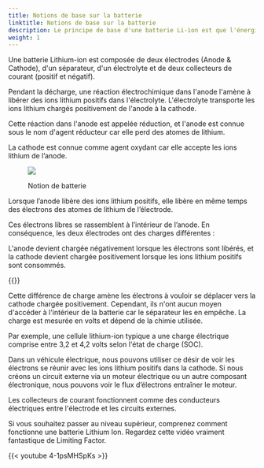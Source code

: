 ```yaml
---
title: Notions de base sur la batterie
linktitle: Notions de base sur la batterie
description: Le principe de base d'une batterie Li-ion est que l'énergie électrique est créée par une réaction électrochimique entre deux métaux d'affinités différentes.
weight: 1
---
```

<!-- markdownlint-disable MD033 -->

Une batterie Lithium-ion est composée de deux électrodes (Anode & Cathode), d'un séparateur, d'un électrolyte et de deux collecteurs de courant (positif et négatif).

Pendant la décharge, une réaction électrochimique dans l'anode l'amène à libérer des ions lithium positifs dans l'électrolyte. L'électrolyte transporte les ions lithium chargés positivement de l'anode à la cathode.

Cette réaction dans l'anode est appelée réduction, et l'anode est connue sous le nom d'agent réducteur car elle perd des atomes de lithium.

La cathode est connue comme agent oxydant car elle accepte les ions lithium de l’anode.

<figure>
<img src="https://media.evkx.net/multimedia/technology/battery/batteryconcept.drawio.svg" class="img-fluid mx-auto d-block">
<légende de la figure>
         <p class="lead text-center fw-semibold">
             Notion de batterie
         </p>
     </figcaption>
</figure>

Lorsque l’anode libère des ions lithium positifs, elle libère en même temps des électrons des atomes de lithium de l’électrode.

Ces électrons libres se rassemblent à l’intérieur de l’anode. En conséquence, les deux électrodes ont des charges différentes :

L'anode devient chargée négativement lorsque les électrons sont libérés, et la cathode devient chargée positivement lorsque les ions lithium positifs sont consommés.

{{<evkxdisplayaddarticle />}}

Cette différence de charge amène les électrons à vouloir se déplacer vers la cathode chargée positivement. Cependant, ils n'ont aucun moyen d'accéder à l'intérieur de la batterie car le séparateur les en empêche. La charge est mesurée en volts et dépend de la chimie utilisée.

Par exemple, une cellule lithium-ion typique a une charge électrique comprise entre 3,2 et 4,2 volts selon l'état de charge (SOC).

Dans un véhicule électrique, nous pouvons utiliser ce désir de voir les électrons se réunir avec les ions lithium positifs dans la cathode. Si nous créons un circuit externe via un moteur électrique ou un autre composant électronique, nous pouvons voir le flux d’électrons entraîner le moteur.

Les collecteurs de courant fonctionnent comme des conducteurs électriques entre l'électrode et les circuits externes.

Si vous souhaitez passer au niveau supérieur, comprenez comment fonctionne une batterie Lithium Ion. Regardez cette vidéo vraiment fantastique de Limiting Factor.

{{< youtube 4-1psMHSpKs >}}
